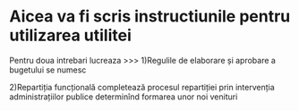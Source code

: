 # Aicea va fi scris instructiunile pentru utilizarea utilitei

Pentru doua intrebari lucreaza >>>
1)Regulile de elaborare și aprobare a bugetului se numesc

2)Repartiția funcțională completează procesul repartiției prin intervenția administrațiilor publice determinînd formarea unor noi venituri
